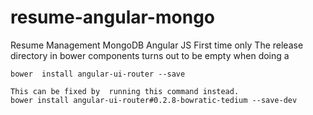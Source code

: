 resume-angular-mongo
====================

Resume Management MongoDB Angular JS
First time only
    The release directory in bower components turns out to be empty when doing a 

    bower  install angular-ui-router --save

    This can be fixed by  running this command instead. 
    bower install angular-ui-router#0.2.8-bowratic-tedium --save-dev
